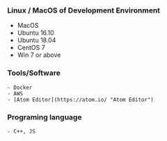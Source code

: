 ### Linux / MacOS of Development Environment
   - MacOS
   - Ubuntu 16.10
   - Ubuntu 18.04
   - CentOS 7
   - Win 7 or above
   
### Tools/Software
    - Docker
    - AWS
    - [Atom Editor](https://atom.io/ "Atom Editor")
    
### Programing language
    - C++, JS
